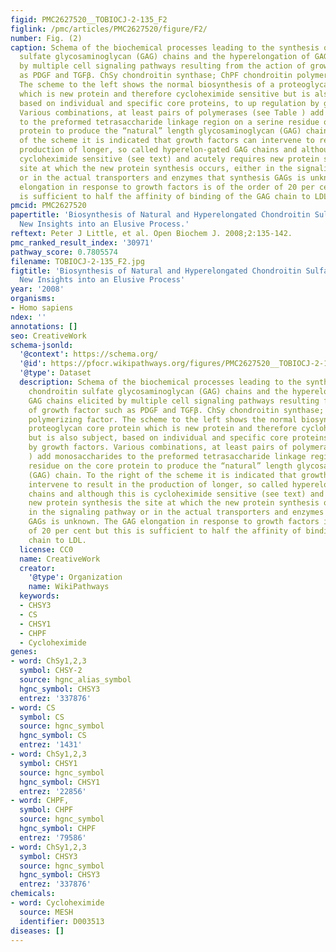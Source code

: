 ```yaml
---
figid: PMC2627520__TOBIOCJ-2-135_F2
figlink: /pmc/articles/PMC2627520/figure/F2/
number: Fig. (2)
caption: Schema of the biochemical processes leading to the synthesis of natural chondroitin
  sulfate glycosaminoglycan (GAG) chains and the hyperelongation of GAG chains elicited
  by multiple cell signaling pathways resulting from the action of growth factor such
  as PDGF and TGFβ. ChSy chondroitin synthase; ChPF chondroitin polymerizing factor.
  The scheme to the left shows the normal biosynthesis of a proteoglycan core protein
  which is new protein and therefore cycloheximide sensitive but is also subject,
  based on individual and specific core proteins, to up regulation by growth factors.
  Various combinations, at least pairs of polymerases (see Table ) add monosaccharides
  to the preformed tetrasaccharide linkage region on a serine residue on the core
  protein to produce the “natural” length glycosaminoglycan (GAG) chain. To the right
  of the scheme it is indicated that growth factors can intervene to result in the
  production of longer, so called hyperelon-gated GAG chains and although this is
  cycloheximide sensitive (see text) and acutely requires new protein synthesis the
  site at which the new protein synthesis occurs, either in the signaling pathway
  or in the actual transporters and enzymes that synthesis GAGs is unknown. The GAG
  elongation in response to growth factors is of the order of 20 per cent but this
  is sufficient to half the affinity of binding of the GAG chain to LDL.
pmcid: PMC2627520
papertitle: 'Biosynthesis of Natural and Hyperelongated Chondroitin Sulfate Glycosaminoglycans:
  New Insights into an Elusive Process.'
reftext: Peter J Little, et al. Open Biochem J. 2008;2:135-142.
pmc_ranked_result_index: '30971'
pathway_score: 0.7805574
filename: TOBIOCJ-2-135_F2.jpg
figtitle: 'Biosynthesis of Natural and Hyperelongated Chondroitin Sulfate Glycosaminoglycans:
  New Insights into an Elusive Process'
year: '2008'
organisms:
- Homo sapiens
ndex: ''
annotations: []
seo: CreativeWork
schema-jsonld:
  '@context': https://schema.org/
  '@id': https://pfocr.wikipathways.org/figures/PMC2627520__TOBIOCJ-2-135_F2.html
  '@type': Dataset
  description: Schema of the biochemical processes leading to the synthesis of natural
    chondroitin sulfate glycosaminoglycan (GAG) chains and the hyperelongation of
    GAG chains elicited by multiple cell signaling pathways resulting from the action
    of growth factor such as PDGF and TGFβ. ChSy chondroitin synthase; ChPF chondroitin
    polymerizing factor. The scheme to the left shows the normal biosynthesis of a
    proteoglycan core protein which is new protein and therefore cycloheximide sensitive
    but is also subject, based on individual and specific core proteins, to up regulation
    by growth factors. Various combinations, at least pairs of polymerases (see Table
    ) add monosaccharides to the preformed tetrasaccharide linkage region on a serine
    residue on the core protein to produce the “natural” length glycosaminoglycan
    (GAG) chain. To the right of the scheme it is indicated that growth factors can
    intervene to result in the production of longer, so called hyperelon-gated GAG
    chains and although this is cycloheximide sensitive (see text) and acutely requires
    new protein synthesis the site at which the new protein synthesis occurs, either
    in the signaling pathway or in the actual transporters and enzymes that synthesis
    GAGs is unknown. The GAG elongation in response to growth factors is of the order
    of 20 per cent but this is sufficient to half the affinity of binding of the GAG
    chain to LDL.
  license: CC0
  name: CreativeWork
  creator:
    '@type': Organization
    name: WikiPathways
  keywords:
  - CHSY3
  - CS
  - CHSY1
  - CHPF
  - Cycloheximide
genes:
- word: ChSy1,2,3
  symbol: CHSY-2
  source: hgnc_alias_symbol
  hgnc_symbol: CHSY3
  entrez: '337876'
- word: CS
  symbol: CS
  source: hgnc_symbol
  hgnc_symbol: CS
  entrez: '1431'
- word: ChSy1,2,3
  symbol: CHSY1
  source: hgnc_symbol
  hgnc_symbol: CHSY1
  entrez: '22856'
- word: CHPF,
  symbol: CHPF
  source: hgnc_symbol
  hgnc_symbol: CHPF
  entrez: '79586'
- word: ChSy1,2,3
  symbol: CHSY3
  source: hgnc_symbol
  hgnc_symbol: CHSY3
  entrez: '337876'
chemicals:
- word: Cycloheximide
  source: MESH
  identifier: D003513
diseases: []
---
```

